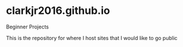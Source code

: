 # clarkjr2016.github.io
Beginner Projects

This is the repository for where I host sites that I would like to go public
